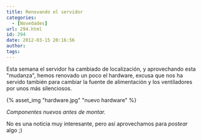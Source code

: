 ```yaml
---
title: Renovando el servidor
categories:
  - [Novedades]
url: 294.html
id: 294
date: 2012-03-15 20:16:56
author:
tags:
---
```


Esta semana el servidor ha cambiado de localización, y aprovechando esta "mudanza", hemos renovado un poco el hardware, excusa que nos ha servido también para cambiar la fuente de alimentación y los ventiladores por unos más silenciosos.

{% asset_img "hardware.jpg" "nuevo hardware" %}

_Componentes nuevos antes de montar._

No es una noticia muy interesante, pero así aprovechamos para _postear_ algo ;)